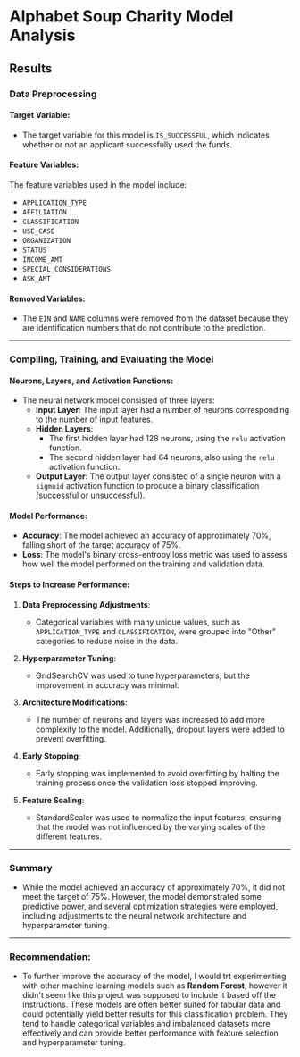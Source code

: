 # Alphabet Soup Charity Model Analysis

## Results

### Data Preprocessing

#### Target Variable:
- The target variable for this model is `IS_SUCCESSFUL`, which indicates whether or not an applicant successfully used the funds.

#### Feature Variables:
The feature variables used in the model include:
- `APPLICATION_TYPE`
- `AFFILIATION`
- `CLASSIFICATION`
- `USE_CASE`
- `ORGANIZATION`
- `STATUS`
- `INCOME_AMT`
- `SPECIAL_CONSIDERATIONS`
- `ASK_AMT`

#### Removed Variables:
- The `EIN` and `NAME` columns were removed from the dataset because they are identification numbers that do not contribute to the prediction.

---

### Compiling, Training, and Evaluating the Model

#### Neurons, Layers, and Activation Functions:
- The neural network model consisted of three layers:
  - **Input Layer**: The input layer had a number of neurons corresponding to the number of input features.
  - **Hidden Layers**:
    - The first hidden layer had 128 neurons, using the `relu` activation function.
    - The second hidden layer had 64 neurons, also using the `relu` activation function.
  - **Output Layer**: The output layer consisted of a single neuron with a `sigmoid` activation function to produce a binary classification (successful or unsuccessful).

#### Model Performance:
- **Accuracy**: The model achieved an accuracy of approximately 70%, falling short of the target accuracy of 75%.
- **Loss**: The model's binary cross-entropy loss metric was used to assess how well the model performed on the training and validation data.

#### Steps to Increase Performance:
1. **Data Preprocessing Adjustments**: 
   - Categorical variables with many unique values, such as `APPLICATION_TYPE` and `CLASSIFICATION`, were grouped into "Other" categories to reduce noise in the data.
   
2. **Hyperparameter Tuning**: 
   - GridSearchCV was used to tune hyperparameters, but the improvement in accuracy was minimal.
   
3. **Architecture Modifications**: 
   - The number of neurons and layers was increased to add more complexity to the model. Additionally, dropout layers were added to prevent overfitting.
   
4. **Early Stopping**: 
   - Early stopping was implemented to avoid overfitting by halting the training process once the validation loss stopped improving.
   
5. **Feature Scaling**: 
   - StandardScaler was used to normalize the input features, ensuring that the model was not influenced by the varying scales of the different features.

---

### Summary
- While the model achieved an accuracy of approximately 70%, it did not meet the target of 75%. However, the model demonstrated some predictive power, and several optimization strategies were employed, including adjustments to the neural network architecture and hyperparameter tuning.

---

### Recommendation:
- To further improve the accuracy of the model, I would trt experimenting with other machine learning models such as **Random Forest**, however it didn't seem like this project was supposed to include it based off the instructions. These models are often better suited for tabular data and could potentially yield better results for this classification problem. They tend to handle categorical variables and imbalanced datasets more effectively and can provide better performance with feature selection and hyperparameter tuning.
